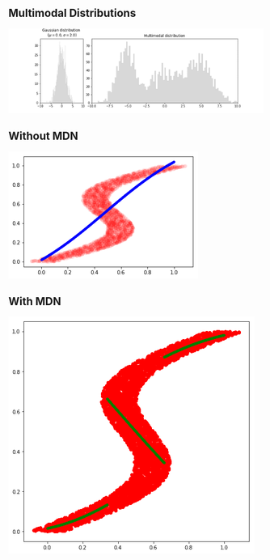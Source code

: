 ## Multimodal Distributions
![mmd](imgs/dist.png)

## Without MDN
![num=1](imgs/num_gau_1.png)

## With MDN
![num=3](imgs/num_gau_3.png)